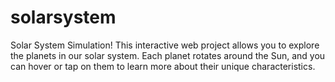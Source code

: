 # solarsystem
Solar System Simulation! This interactive web project allows you to explore the planets in our solar system. Each planet rotates around the Sun, and you can hover or tap on them to learn more about their unique characteristics.
